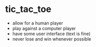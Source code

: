 # tic_tac_toe

- allow for a human player
- play against a computer player
- have some user interface (text is fine)
- never lose and win whenever possible
